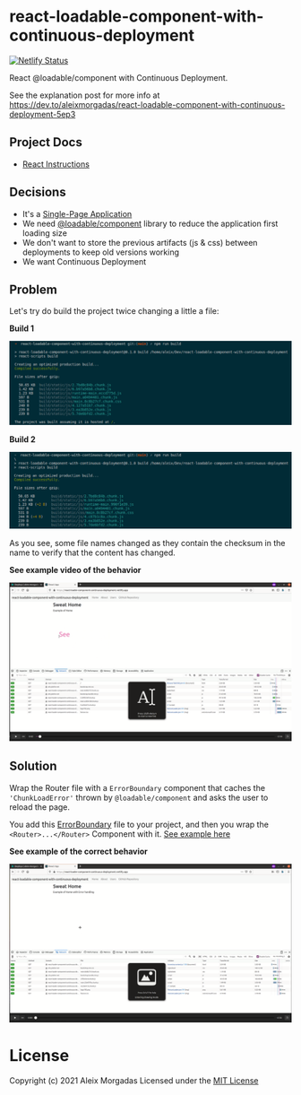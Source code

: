 # react-loadable-component-with-continuous-deployment

[![Netlify Status](https://api.netlify.com/api/v1/badges/4218a232-cacc-464b-a79d-f87bd7dc92a6/deploy-status)](https://app.netlify.com/sites/react-loader-component-continuous-deployment/deploys)

React @loadable/component with Continuous Deployment.

See the explanation post for more info at https://dev.to/aleixmorgadas/react-loadable-component-with-continuous-deployment-5ep3

## Project Docs

- [React Instructions](./doc/react-instructions.md)

## Decisions

- It's a [Single-Page Application][spa]
- We need [@loadable/component][lc] library to reduce the application first loading size
- We  don't want to store the previous artifacts (js & css) between deployments to keep old versions working
- We want Continuous Deployment

## Problem

Let's try do build the project twice changing a little a file:

__Build 1__

![build01](./doc/assets/build01.png)

__Build 2__

![build02](./doc/assets/build02.png)

As you see, some file names changed as they contain the checksum in the name to verify that the content has changed.

__See example video of the behavior__

[![Video with error](./doc/assets/thumbnail-without-error.png)](https://raw.githubusercontent.com/aleixmorgadas/react-loadable-component-with-continuous-deployment/main/doc/assets/loadable-component-without-error-handling.webm)

## Solution

Wrap the Router file with a `ErrorBoundary` component that caches the `'ChunkLoadError'` thrown by `@loadable/component` and asks the user to reload the page.

You add this [ErrorBoundary](./src/ErrorBoundary.jsx) file to your project, and then you wrap the `<Router>...</Router>` Component with it. [See example here](https://github.com/aleixmorgadas/react-loadable-component-with-continuous-deployment/blob/main/src/App.js#L18-L19)

__See example of the correct behavior__

[![Video without error](./doc/assets/thumbnail-with-errorhandling.png)](https://raw.githubusercontent.com/aleixmorgadas/react-loadable-component-with-continuous-deployment/main/doc/assets/loadable-component-with-error-handling.webm)

# License

Copyright (c) 2021 Aleix Morgadas Licensed under the [MIT License](./LICENSE)


[spa]: https://en.wikipedia.org/wiki/Single-page_application
[lc]: https://github.com/gregberge/loadable-components#readme